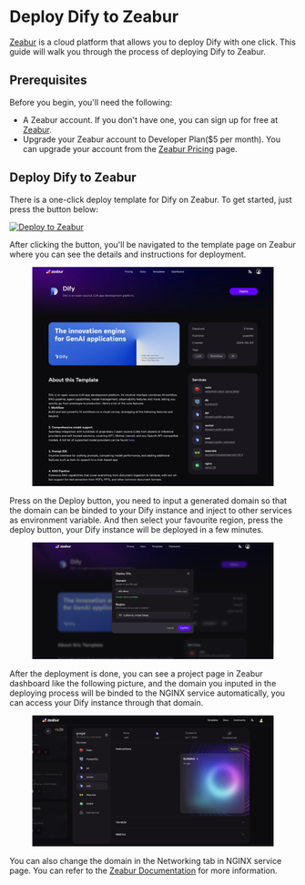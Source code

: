 # Deploy Dify to Zeabur

[Zeabur](https://zeabur.com) is a cloud platform that allows you to deploy Dify with one click. This guide will walk you through the process of deploying Dify to Zeabur.

## Prerequisites

Before you begin, you'll need the following:

- A Zeabur account. If you don't have one, you can sign up for free at [Zeabur](https://zeabur.com/).
- Upgrade your Zeabur account to Developer Plan($5 per month). You can upgrade your account from the [Zeabur Pricing](https://zeabur.com/pricing) page.

## Deploy Dify to Zeabur

There is a one-click deploy template for Dify on Zeabur. To get started, just press the button below:

[![Deploy to Zeabur](https://zeabur.com/button.svg)](https://zeabur.com/1D4DOW)

After clicking the button, you'll be navigated to the template page on Zeabur where you can see the details and instructions for deployment.

<figure><img src="../../.gitbook/assets/zeabur-template-overview.jpeg" alt="Zeabur Template Overview"><figcaption></figcaption></figure>

Press on the Deploy button, you need to input a generated domain so that the domain can be binded to your Dify instance and inject to other services as environment variable. And then select your favourite region, press the deploy button, your Dify instance will be deployed in a few minutes.

<figure><img src="../../.gitbook/assets/zeabur-region-select.png" alt="Select Region"><figcaption></figcaption></figure>

After the deployment is done, you can see a project page in Zeabur dashboard like the following picture, and the domain you inputed in the deploying process will be binded to the NGINX service automatically, you can access your Dify instance through that domain. 

<figure><img src="../../.gitbook/assets/zeabur-project.png" alt="Zeabur Project Overview"><figcaption></figcaption></figure>

You can also change the domain in the Networking tab in NGINX service page. You can refer to the [Zeabur Documentation](https://docs.zeabur.com/deploy/domain-binding) for more information.